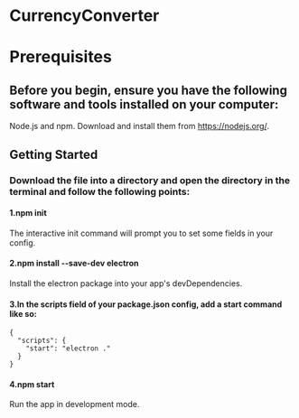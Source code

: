 # CurrencyConverter

# Prerequisites

## Before you begin, ensure you have the following software and tools installed on your computer: 
   Node.js and npm. Download and install them from https://nodejs.org/.

## Getting Started

### Download the file into a directory and open the directory in the terminal and follow the following points:

#### 1.npm init
The interactive init command will prompt you to set some fields in your config.

#### 2.npm install --save-dev electron
Install the electron package into your app's devDependencies.

#### 3.In the scripts field of your package.json config, add a start command like so:
    {
      "scripts": {
        "start": "electron ."
      }
    }

#### 4.npm start
Run the app in development mode.


